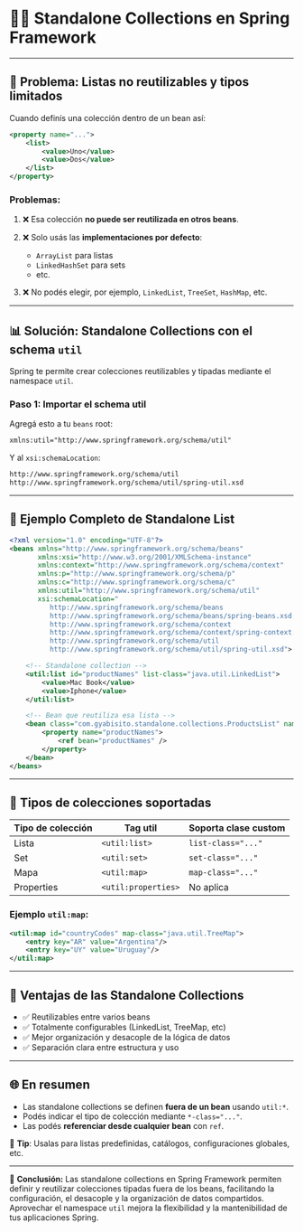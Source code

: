 # 🕵️‍♂️ Standalone Collections en Spring Framework

---

## 🚀 Problema: Listas no reutilizables y tipos limitados

Cuando definís una colección dentro de un bean así:

```xml
<property name="...">
    <list>
        <value>Uno</value>
        <value>Dos</value>
    </list>
</property>
```

### Problemas:

1. ❌ Esa colección **no puede ser reutilizada en otros beans**.
2. ❌ Solo usás las **implementaciones por defecto**:

   * `ArrayList` para listas
   * `LinkedHashSet` para sets
   * etc.
3. ❌ No podés elegir, por ejemplo, `LinkedList`, `TreeSet`, `HashMap`, etc.

---

## 📊 Solución: Standalone Collections con el schema `util`

Spring te permite crear colecciones reutilizables y tipadas mediante el namespace `util`.

### Paso 1: Importar el schema util

Agregá esto a tu `beans` root:

```xml
xmlns:util="http://www.springframework.org/schema/util"
```

Y al `xsi:schemaLocation`:

```xml
http://www.springframework.org/schema/util
http://www.springframework.org/schema/util/spring-util.xsd
```

---

## 🔹 Ejemplo Completo de Standalone List

```xml
<?xml version="1.0" encoding="UTF-8"?>
<beans xmlns="http://www.springframework.org/schema/beans"
       xmlns:xsi="http://www.w3.org/2001/XMLSchema-instance"
       xmlns:context="http://www.springframework.org/schema/context"
       xmlns:p="http://www.springframework.org/schema/p"
       xmlns:c="http://www.springframework.org/schema/c"
       xmlns:util="http://www.springframework.org/schema/util"
       xsi:schemaLocation="
          http://www.springframework.org/schema/beans
          http://www.springframework.org/schema/beans/spring-beans.xsd
          http://www.springframework.org/schema/context
          http://www.springframework.org/schema/context/spring-context.xsd
          http://www.springframework.org/schema/util
          http://www.springframework.org/schema/util/spring-util.xsd">

    <!-- Standalone collection -->
    <util:list id="productNames" list-class="java.util.LinkedList">
        <value>Mac Book</value>
        <value>Iphone</value>
    </util:list>

    <!-- Bean que reutiliza esa lista -->
    <bean class="com.gyabisito.standalone.collections.ProductsList" name="productsList">
        <property name="productNames">
            <ref bean="productNames" />
        </property>
    </bean>
</beans>
```

---

## 🔢 Tipos de colecciones soportadas

| Tipo de colección | Tag util            | Soporta clase custom |
| ----------------- | ------------------- | -------------------- |
| Lista             | `<util:list>`       | `list-class="..."`   |
| Set               | `<util:set>`        | `set-class="..."`    |
| Mapa              | `<util:map>`        | `map-class="..."`    |
| Properties        | `<util:properties>` | No aplica            |

### Ejemplo `util:map`:

```xml
<util:map id="countryCodes" map-class="java.util.TreeMap">
    <entry key="AR" value="Argentina"/>
    <entry key="UY" value="Uruguay"/>
</util:map>
```

---

## 🚀 Ventajas de las Standalone Collections

* ✅ Reutilizables entre varios beans
* ✅ Totalmente configurables (LinkedList, TreeMap, etc)
* ✅ Mejor organización y desacople de la lógica de datos
* ✅ Separación clara entre estructura y uso

---

## 🌐 En resumen

* Las standalone collections se definen **fuera de un bean** usando `util:*`.
* Podés indicar el tipo de colección mediante `*-class="..."`.
* Las podés **referenciar desde cualquier bean** con `ref`.

🎯 **Tip**: Usalas para listas predefinidas, catálogos, configuraciones globales, etc.

---

🔗 **Conclusión:** Las standalone collections en Spring Framework permiten definir y reutilizar colecciones tipadas fuera de los beans, facilitando la configuración, el desacople y la organización de datos compartidos. Aprovechar el namespace `util` mejora la flexibilidad y la mantenibilidad de tus aplicaciones Spring.